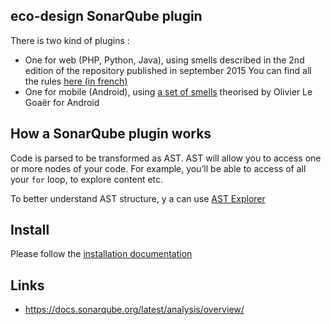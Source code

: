 ## eco-design SonarQube plugin

There is two kind of plugins :

- One for web (PHP, Python, Java), using smells described in the 2nd edition of the repository published in september 2015
You can find all the rules [here (in french)](https://docs.google.com/spreadsheets/d/1nujR4EnajnR0NSXjvBW3GytOopDyTfvl3eTk2XGLh5Y/edit#gid=1386834576)
- One for mobile (Android), using [a set of smells](https://olegoaer.perso.univ-pau.fr/android-energy-smells/) theorised by Olivier Le Goaër for Android

## How a SonarQube plugin works
Code is parsed to be transformed as AST. AST will allow you to access one or more nodes of your code.
For example, you’ll be able to access of all your `for` loop, to explore content etc.

To better understand AST structure, y a can use [AST Explorer](https://astexplorer.net/)

## Install
Please follow the [installation documentation](INSTALL.md)

## Links
 - https://docs.sonarqube.org/latest/analysis/overview/